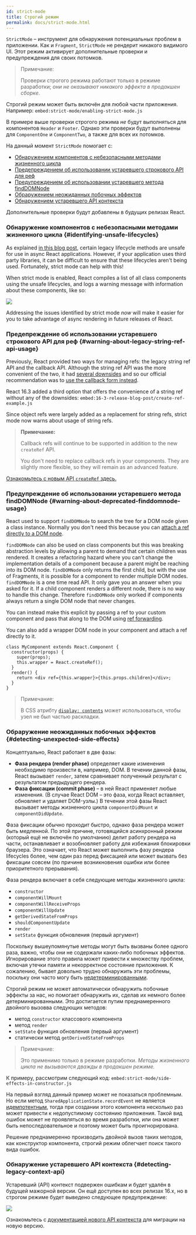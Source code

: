 ```yaml
---
id: strict-mode
title: Строгий режим
permalink: docs/strict-mode.html
---
```


`StrictMode` – инструмент для обнаружения потенциальных проблем в приложении. Как и `Fragment`, `StrictMode` не рендерит никакого видимого UI. Этот режим активирует дополнительные проверки и предупреждения для своих потомков.

> Примечание:
>
> Проверки строгого режима работают только в режиме разработки; _они не оказывают никакого эффекта в продакшен сборке_.

Строгий режим может быть включён для любой части приложения. Например:
`embed:strict-mode/enabling-strict-mode.js`

В примере выше проверки строгого режима *не* будут выполняться для компонентов `Header` и `Footer`. Однако эти проверки будут выполнены для `ComponentOne` и `ComponentTwo`, а также для всех их потомков.

На данный момент `StrictMode` помогает с:
* [Обнаружением компонентов с небезопасными методами жизненного цикла](#identifying-unsafe-lifecycles)
* [Предепреждением об использовании устаревшего строкового API для реф](#warning-about-legacy-string-ref-api-usage)
* [Предупреждением об использовании устаревшего метода findDOMNode](#warning-about-deprecated-finddomnode-usage)
* [Обраружением неожиданных побочных эффектов](#detecting-unexpected-side-effects)
* [Обнаружением устаревшего API контекста](#detecting-legacy-context-api)

Дополнительные проверки будут добавлены в будущих релизах React.

### Обнаружение компонентов с небезопасными методами жизненного цикла {#identifying-unsafe-lifecycles}

As explained [in this blog post](/blog/2018/03/27/update-on-async-rendering.html), certain legacy lifecycle methods are unsafe for use in async React applications. However, if your application uses third party libraries, it can be difficult to ensure that these lifecycles aren't being used. Fortunately, strict mode can help with this!

When strict mode is enabled, React compiles a list of all class components using the unsafe lifecycles, and logs a warning message with information about these components, like so:

![](../images/blog/strict-mode-unsafe-lifecycles-warning.png)

Addressing the issues identified by strict mode _now_ will make it easier for you to take advantage of async rendering in future releases of React.

### Предепреждение об использовании устаревшего строкового API для реф {#warning-about-legacy-string-ref-api-usage}

Previously, React provided two ways for managing refs: the legacy string ref API and the callback API. Although the string ref API was the more convenient of the two, it had [several downsides](https://github.com/facebook/react/issues/1373) and so our official recommendation was to [use the callback form instead](/docs/refs-and-the-dom.html#legacy-api-string-refs).

React 16.3 added a third option that offers the convenience of a string ref without any of the downsides:
`embed:16-3-release-blog-post/create-ref-example.js`

Since object refs were largely added as a replacement for string refs, strict mode now warns about usage of string refs.

> **Примечание:**
>
> Callback refs will continue to be supported in addition to the new `createRef` API.
>
> You don't need to replace callback refs in your components. They are slightly more flexible, so they will remain as an advanced feature.

[Ознакомьтесь с новым API `createRef` здесь.](/docs/refs-and-the-dom.html)

### Предупреждение об использовании устаревшего метода findDOMNode {#warning-about-deprecated-finddomnode-usage}

React used to support `findDOMNode` to search the tree for a DOM node given a class instance. Normally you don't need this because you can [attach a ref directly to a DOM node](/docs/refs-and-the-dom.html#creating-refs).

`findDOMNode` can also be used on class components but this was breaking abstraction levels by allowing a parent to demand that certain children was rendered. It creates a refactoring hazard where you can't change the implementation details of a component because a parent might be reaching into its DOM node. `findDOMNode` only returns the first child, but with the use of Fragments, it is possible for a component to render multiple DOM nodes. `findDOMNode` is a one time read API. It only gave you an answer when you asked for it. If a child component renders a different node, there is no way to handle this change. Therefore `findDOMNode` only worked if components always return a single DOM node that never changes.

You can instead make this explicit by passing a ref to your custom component and pass that along to the DOM using [ref forwarding](/docs/forwarding-refs.html#forwarding-refs-to-dom-components).

You can also add a wrapper DOM node in your component and attach a ref directly to it.

```javascript{4,7}
class MyComponent extends React.Component {
  constructor(props) {
    super(props);
    this.wrapper = React.createRef();
  }
  render() {
    return <div ref={this.wrapper}>{this.props.children}</div>;
  }
}
```

> Примечание:
>
> В CSS атрибту [`display: contents`](https://developer.mozilla.org/en-US/docs/Web/CSS/display#display_contents) может использоваться, чтобы узел не был частью раскладки.

### Обраружение неожиданных побочных эффектов {#detecting-unexpected-side-effects}

Концептуально, React работает в две фазы:
* **Фаза рендера (render phase)** определяет какие изменения необходимо произвести в, например, DOM. В течении данной фазы, React вызывает `render`, затем сравнивает полученный результат с результатом предыдущего рендера.
* **Фаза фиксации (commit phase)** – в ней React применяет любые изменения. (В случае React DOM – это фаза, когда React вставляет, обновляет и удаляет DOM-узлы.) В течении этой фазы React вызывает методы жизненного цикла `componentDidMount` и `componentDidUpdate`.

Фаза фиксации обычно проходит быстро, однако фаза рендера может быть медленной. По этой причине, готовящийся асинхронный режим (который ещё не включён по умолчанию) делит работу рендера на части, останавливает и возобновляет работу для избежания блокировки браузера. Это означает, что React может выполнить фазу рендера lifecycles более, чем один раз перед фиксацией или может вызвать без фиксации совсем (по причине возникновения ошибки или более приоритетного прерывания).

Фаза рендера включает в себя следующие методы жизненного цикла:
* `constructor`
* `componentWillMount`
* `componentWillReceiveProps`
* `componentWillUpdate`
* `getDerivedStateFromProps`
* `shouldComponentUpdate`
* `render`
* `setState` функция обновления (первый аргумент)

Поскольку вышеупомянутые методы могут быть вызваны более одного раза, важно, чтобы они не содержали каких-либо побочных эффектов. Игнорирование этого правила может привести к множеству проблем, включая утечки памяти и некорректное состояние приложения. К сожалению, бывает довольно трудно обнаружить эти проблемы, поскльку они часто могу быть [недетерминированными](https://ru.wikipedia.org/wiki/%D0%94%D0%B5%D1%82%D0%B5%D1%80%D0%BC%D0%B8%D0%BD%D0%B8%D1%80%D0%BE%D0%B2%D0%B0%D0%BD%D0%BD%D1%8B%D0%B9_%D0%B0%D0%BB%D0%B3%D0%BE%D1%80%D0%B8%D1%82%D0%BC).

Строгий режим не может автоматически обнаружить побочные эффекты за нас, но помогает обнаружить их, сделав их немного более детерминированными. Это достигается путим преднамеренного двойного вызовва следующих методов:

* метод `constructor` классового компонента
* метод `render`
* `setState` функция обновления (первый аргумент)
* статически метод `getDerivedStateFromProps`

> Примечание:
>
> Это применимо только в режиме разработки. _Методы жизненного цикла не вызываются дважды в продакшен режиме._

К примеру, рассмотрим следующий код:
`embed:strict-mode/side-effects-in-constructor.js`

На первый взгляд данный пример может не показаться проблемным. Но если метод `SharedApplicationState.recordEvent` не является [идемпотентным](https://en.wikipedia.org/wiki/Idempotence#Computer_science_meaning), тогда при создании этого компонента несколько раз может привести к недопустимому состоянию приложения. Такой вид ошибок может не проявляться во время разработки, или она может быть непоследовательное и поэтому может быть проигнорирована.

Решение преднамеренно производить двойной вызов таких методов, как конструктор компонента, строгий режим облегчает поиск такого вида ошибок.

### Обнаружение устаревшего API контекста {#detecting-legacy-context-api}

Устаревший (API) контекст подвержен ошибкам и будет удалён в будущей мажорной версии. Он ещё доступен во всех релизах 16.x, но в строгом режиме будет выведено следующее предупреждение:

![](../images/blog/warn-legacy-context-in-strict-mode.png)

Ознакомьтесь с [документацией нового API контекста](/docs/context.html) для миграции на новую версию.
